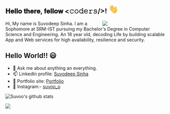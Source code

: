 <h2> 𝐇𝐞𝐥𝐥𝐨 𝐭𝐡𝐞𝐫𝐞, 𝐟𝐞𝐥𝐥𝐨𝐰 <𝚌𝚘𝚍𝚎𝚛𝚜/>! <img src="https://raw.githubusercontent.com/ABSphreak/ABSphreak/master/gifs/Hi.gif" width="30px"></h2>

<img align='right' src='https://user-images.githubusercontent.com/5713670/87202985-820dcb80-c2b6-11ea-9f56-7ec461c497c3.gif' width='200"'>

Hi, My name is Suvodeep Sinha. I am a Sophomore at SRM-IST pursuing my Bachelor's Degree in Computer Science and Engineering. An 18 year old, decoding Life by building scalable App and Web services for high availability, resilience and security.

## Hello World!! 😃
- 💬 Ask me about anything an everything.
- 📫 LinkedIn profile: [Suvodeep Sinha](https://www.linkedin.com/in/suvodeep-sinha-59652418b/)
- 🎯 Portfolio site: [Portfolio](https://bit.ly/suvoo_o)
- 🔔 Instagram:- [suvoo_o](https://www.instagram.com/suvoo_o/)



![Suvoo's github stats](https://github-readme-stats.vercel.app/api?username=Suvoo&&show_icons=true&title_color=ffffff&icon_color=bb2acf&text_color=daf7dc&bg_color=151515)


![](https://komarev.com/ghpvc/?username=Suvoo&color=blue)
